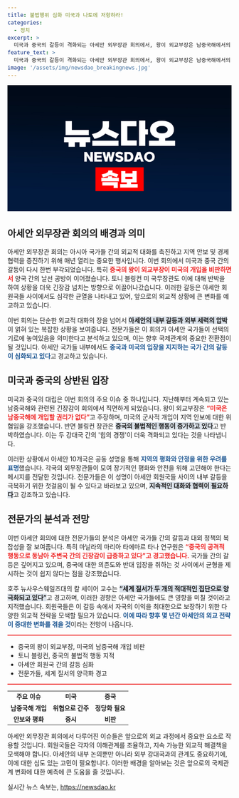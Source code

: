 ```yaml
---
title: 불법행위 심화 미국과 나토에 저항하라!
categories:
  - 정치
excerpt: >
  미국과 중국의 갈등이 격화되는 아세안 외무장관 회의에서, 왕이 외교부장은 남중국해에서의 미군 개입을 경계하며 긴장의 수위를 높였다. 아세안 내부에서도 미국과 중국 지지국 간 갈등이 심화되고 있다.
feature_text: >
  미국과 중국의 갈등이 격화되는 아세안 외무장관 회의에서, 왕이 외교부장은 남중국해에서의 미군 개입을 경계하며 긴장의 수위를 높였다. 아세안 내부에서도 미국과 중국 지지국 간 갈등이 심화되고 있다.
image: '/assets/img/newsdao_breakingnews.jpg'
---
```


<p><img src="/assets/img/newsdao_breakingnews.jpg" alt="pcversion 속보" /></p>

<h2 data-ke-size="size26">아세안 외무장관 회의의 배경과 의미</h2>

<p data-ke-size="size16">아세안 외무장관 회의는 아시아 국가들 간의 외교적 대화를 촉진하고 지역 안보 및 경제 협력을 증진하기 위해 매년 열리는 중요한 행사입니다. 이번 회의에서 미국과 중국 간의 갈등이 다시 한번 부각되었습니다. 특히 <b><span style="color: #ee2323;">중국의 왕이 외교부장이 미국의 개입을 비판하면서</span></b> 양국 간의 날선 공방이 이어졌습니다. 토니 블링컨 미 국무장관도 이에 대해 반박을 하여 상황을 더욱 긴장감 넘치는 방향으로 이끌어나갔습니다. 이러한 갈등은 아세안 회원국들 사이에서도 심각한 균열을 나타내고 있어, 앞으로의 외교적 상황에 큰 변화를 예고하고 있습니다.</p>

<p data-ke-size="size16">이번 회의는 단순한 외교적 대화의 장을 넘어서 <b><span style="background-color: #21538527;">아세안의 내부 갈등과 외부 세력의 압박</span></b>이 얽혀 있는 복잡한 상황을 보여줍니다. 전문가들은 이 회의가 아세안 국가들이 선택의 기로에 놓여있음을 의미한다고 분석하고 있으며, 이는 향후 국제관계의 중요한 전환점이 될 것입니다. 아세안 국가들 내부에서도 <b><span style="color: #1a5490;">중국과 미국의 입장을 지지하는 국가 간의 갈등이 심화되고 있다</span></b>고 경고하고 있습니다.</p>

<h2 data-ke-size="size26">미국과 중국의 상반된 입장</h2>

<p data-ke-size="size16">미국과 중국의 대립은 이번 회의의 주요 이슈 중 하나입니다. 지난해부터 계속되고 있는 남중국해와 관련된 긴장감이 회의에서 직면하게 되었습니다. 왕이 외교부장은 <b><span style="color: #ee2323;">“미국은 남중국해에 개입할 권리가 없다”</span></b>고 주장하며, 미국의 군사적 개입이 지역 안보에 대한 위협임을 강조했습니다. 반면 블링컨 장관은 <b><span style="background-color: #21538527;">중국의 불법적인 행동이 증가하고 있다</span></b>고 반박하였습니다. 이는 두 강대국 간의 '힘의 경쟁'이 더욱 격화되고 있다는 것을 나타냅니다.</p>

<p data-ke-size="size16">이러한 상황에서 아세안 10개국은 공동 성명을 통해 <b><span style="color: #1a5490;">지역의 평화와 안정을 위한 우려를 표명</span></b>했습니다. 각국의 외무장관들이 모여 장기적인 평화와 안전을 위해 고민해야 한다는 메시지를 전달한 것입니다. 전문가들은 이 성명이 아세안 회원국들 사이의 내부 갈등을 극복하기 위한 첫걸음이 될 수 있다고 바라보고 있으며, <b><span style="background-color: #21538527;">지속적인 대화와 협력이 필요하다</span></b>고 강조하고 있습니다.</p>

<h2 data-ke-size="size26">전문가의 분석과 전망</h2>

<p data-ke-size="size16">이번 아세안 회의에 대한 전문가들의 분석은 아세안 국가들 간의 갈등과 대외 정책의 복잡성을 잘 보여줍니다. 특히 마닐라의 마리아 타에마르 타나 연구원은 <b><span style="color: #ee2323;">“중국의 공격적 행동으로 동남아 주변국 간의 긴장감이 급증하고 있다”고 경고했습니다.</span></b> 국가들 간의 갈등은 깊어지고 있으며, 중국에 대한 의존도와 반대 입장을 취하는 것 사이에서 균형을 제시하는 것이 쉽지 않다는 점을 강조했습니다.</p>

<p data-ke-size="size16">호주 뉴사우스웨일즈대의 칼 세이어 교수는 <b><span style="background-color: #21538527;">“세계 질서가 두 개의 적대적인 집단으로 양극화되고 있다”</span></b>고 경고하며, 이러한 경향은 아세안 국가들에도 큰 영향을 미칠 것이라고 지적했습니다. 회원국들은 이 갈등 속에서 자국의 이익을 최대한으로 보장하기 위한 다양한 외교적 전략을 모색할 필요가 있습니다. <b><span style="color: #1a5490;">이에 따라 향후 몇 년간 아세안의 외교 전략이 중대한 변화를 겪을 것</span></b>이라는 전망이 나옵니다.</p>

<hr style="height: 2px; border: none; background-color: #ee2323;" />

<ul>
  <li>중국의 왕이 외교부장, 미국의 남중국해 개입 비판</li>
  <li>토니 블링컨, 중국의 불법적 행동 지적</li>
  <li>아세안 회원국 간의 갈등 심화</li>
  <li>전문가들, 세계 질서의 양극화 경고</li>
</ul>

<hr style="height: 2px; border: none; background-color: #ee2323;" />

<table style="width: 100%; border-collapse: collapse;">
  <tr>
    <td style="text-align: center; height: 17px;"><b>주요 이슈</b></td>
    <td style="text-align: center; height: 17px;"><b>미국</b></td>
    <td style="text-align: center; height: 17px;"><b>중국</b></td>
  </tr>
  <tr>
    <td style="text-align: center; height: 17px;"><b>남중국해 개입</b></td>
    <td style="text-align: center; height: 17px;"><b>위협으로 간주</b></td>
    <td style="text-align: center; height: 17px;"><b>정당화 필요</b></td>
  </tr>
  <tr>
    <td style="text-align: center; height: 17px;"><b>안보와 평화</b></td>
    <td style="text-align: center; height: 17px;"><b>중시</b></td>
    <td style="text-align: center; height: 17px;"><b>비판</b></td>
  </tr>
</table>

<p data-ke-size="size16">아세안 외무장관 회의에서 다루어진 이슈들은 앞으로의 외교 과정에서 중요한 요소로 작용할 것입니다. 회원국들은 각자의 이해관계를 조율하고, 지속 가능한 외교적 해결책을 모색해야 합니다. 아세안의 내부 논의뿐만 아니라 외부 강대국과의 관계도 중요하기에, 이에 대한 심도 있는 고민이 필요합니다. 이러한 배경을 알아보는 것은 앞으로의 국제관계 변화에 대한 예측에 큰 도움을 줄 것입니다.</p>
실시간 뉴스 속보는, <a href="https://newsdao.kr" rel="dofollow">https://newsdao.kr</a>


